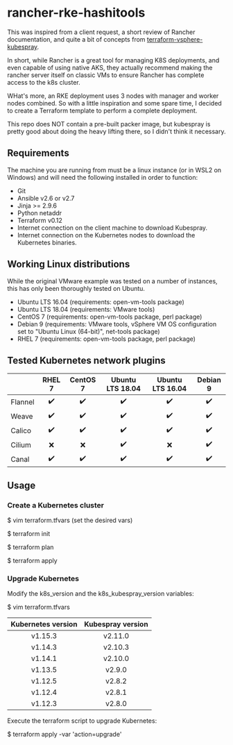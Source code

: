 # rancher-rke-hashitools

This was inspired from a client request, a short review of Rancher documentation, and quite a bit of concepts from
[terraform-vsphere-kubespray](https://github.com/sguyennet/terraform-vsphere-kubespray).

In short, while Rancher is a great tool for managing K8S deployments, and even capable of using native AKS, they actually
recommend making the rancher server itself on classic VMs to ensure Rancher has complete access to the k8s cluster.

WHat's more, an RKE deployment uses 3 nodes with manager and worker nodes combined. So with a little inspiration and
some spare time, I decided to create a Terraform template to perform a complete deployment.

This repo does NOT contain a pre-built packer image, but kubespray is pretty good about doing the heavy lifting there,
so I didn't think it necessary.

## Requirements

The machine you are running from must be a linux instance (or in WSL2 on Windows) and will need the following installed
in order to function:

* Git
* Ansible v2.6 or v2.7
* Jinja >= 2.9.6
* Python netaddr
* Terraform v0.12
* Internet connection on the client machine to download Kubespray.
* Internet connection on the Kubernetes nodes to download the Kubernetes binaries.

## Working Linux distributions

While the original VMware example was tested on a number of instances, this has only been thoroughly tested on Ubuntu.

* Ubuntu LTS 16.04 (requirements: open-vm-tools package)
* Ubuntu LTS 18.04 (requirements: VMware tools)
* CentOS 7 (requirements: open-vm-tools package, perl package)
* Debian 9 (requirements: VMware tools, vSphere VM OS configuration set to "Ubuntu Linux (64-bit)", net-tools package)
* RHEL 7 (requirements: open-vm-tools package, perl package)

## Tested Kubernetes network plugins

|         |        RHEL 7      |       CentOS 7     |  Ubuntu LTS 18.04  |  Ubuntu LTS 16.04  |       Debian 9     |
|---------|:------------------:|:------------------:|:------------------:|:------------------:|:------------------:|
| Flannel | :heavy_check_mark: | :heavy_check_mark: | :heavy_check_mark: | :heavy_check_mark: | :heavy_check_mark: |
| Weave   | :heavy_check_mark: | :heavy_check_mark: | :heavy_check_mark: | :heavy_check_mark: | :heavy_check_mark: |
| Calico  | :heavy_check_mark: | :heavy_check_mark: | :heavy_check_mark: | :heavy_check_mark: | :heavy_check_mark: |
| Cilium  |        :x:         |        :x:         | :heavy_check_mark: |        :x:         | :heavy_check_mark: |
| Canal   | :heavy_check_mark: | :heavy_check_mark: | :heavy_check_mark: | :heavy_check_mark: | :heavy_check_mark: |

## Usage

### Create a Kubernetes cluster

$ vim terraform.tfvars (set the desired vars)

$ terraform init

$ terraform plan

$ terraform apply

### Upgrade Kubernetes

Modify the k8s_version and the k8s_kubespray_version variables:

$ vim terraform.tfvars

| Kubernetes version | Kubespray version |
|:------------------:|:-----------------:|
|      v1.15.3       |      v2.11.0      |
|      v1.14.3       |      v2.10.3      |
|      v1.14.1       |      v2.10.0      |
|      v1.13.5       |      v2.9.0       |
|      v1.12.5       |      v2.8.2       |
|      v1.12.4       |      v2.8.1       |
|      v1.12.3       |      v2.8.0       |

Execute the terraform script to upgrade Kubernetes:

$ terraform apply -var 'action=upgrade'
